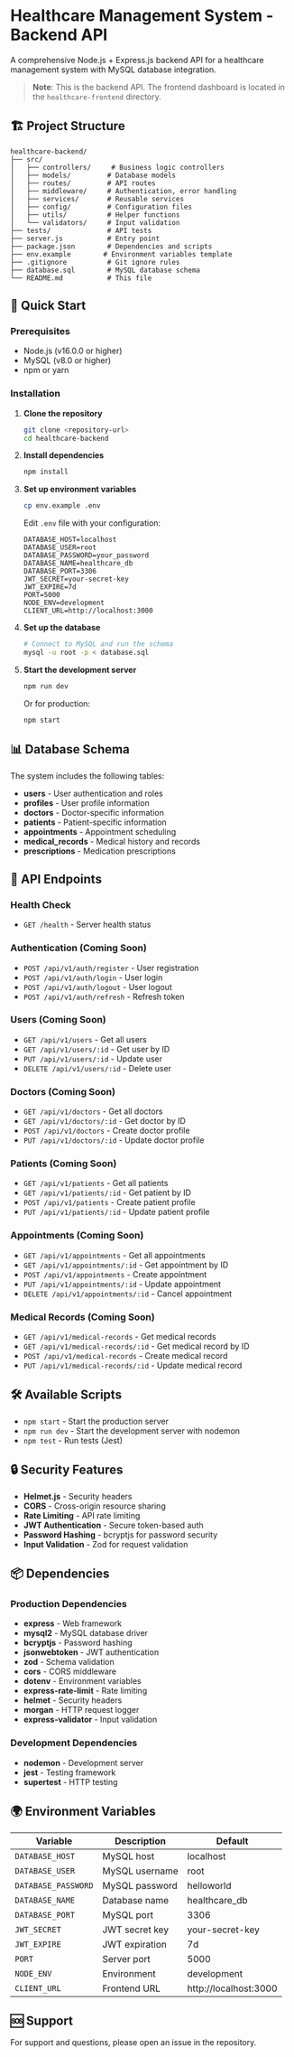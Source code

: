 # Healthcare Management System - Backend API

A comprehensive Node.js + Express.js backend API for a healthcare management system with MySQL database integration.

> **Note**: This is the backend API. The frontend dashboard is located in the `healthcare-frontend` directory.

## 🏗️ Project Structure

```
healthcare-backend/
├── src/
│   ├── controllers/     # Business logic controllers
│   ├── models/         # Database models
│   ├── routes/         # API routes
│   ├── middleware/     # Authentication, error handling
│   ├── services/       # Reusable services
│   ├── config/         # Configuration files
│   ├── utils/          # Helper functions
│   └── validators/     # Input validation
├── tests/              # API tests
├── server.js           # Entry point
├── package.json        # Dependencies and scripts
├── env.example        # Environment variables template
├── .gitignore          # Git ignore rules
├── database.sql        # MySQL database schema
└── README.md           # This file
```

## 🚀 Quick Start

### Prerequisites

- Node.js (v16.0.0 or higher)
- MySQL (v8.0 or higher)
- npm or yarn

### Installation

1. **Clone the repository**
   ```bash
   git clone <repository-url>
   cd healthcare-backend
   ```

2. **Install dependencies**
   ```bash
   npm install
   ```

3. **Set up environment variables**
   ```bash
   cp env.example .env
   ```
   
   Edit `.env` file with your configuration:
   ```env
   DATABASE_HOST=localhost
   DATABASE_USER=root
   DATABASE_PASSWORD=your_password
   DATABASE_NAME=healthcare_db
   DATABASE_PORT=3306
   JWT_SECRET=your-secret-key
   JWT_EXPIRE=7d
   PORT=5000
   NODE_ENV=development
   CLIENT_URL=http://localhost:3000
   ```

4. **Set up the database**
   ```bash
   # Connect to MySQL and run the schema
   mysql -u root -p < database.sql
   ```

5. **Start the development server**
   ```bash
   npm run dev
   ```

   Or for production:
   ```bash
   npm start
   ```

## 📊 Database Schema

The system includes the following tables:

- **users** - User authentication and roles
- **profiles** - User profile information
- **doctors** - Doctor-specific information
- **patients** - Patient-specific information
- **appointments** - Appointment scheduling
- **medical_records** - Medical history and records
- **prescriptions** - Medication prescriptions

## 🔧 API Endpoints

### Health Check
- `GET /health` - Server health status

### Authentication (Coming Soon)
- `POST /api/v1/auth/register` - User registration
- `POST /api/v1/auth/login` - User login
- `POST /api/v1/auth/logout` - User logout
- `POST /api/v1/auth/refresh` - Refresh token

### Users (Coming Soon)
- `GET /api/v1/users` - Get all users
- `GET /api/v1/users/:id` - Get user by ID
- `PUT /api/v1/users/:id` - Update user
- `DELETE /api/v1/users/:id` - Delete user

### Doctors (Coming Soon)
- `GET /api/v1/doctors` - Get all doctors
- `GET /api/v1/doctors/:id` - Get doctor by ID
- `POST /api/v1/doctors` - Create doctor profile
- `PUT /api/v1/doctors/:id` - Update doctor profile

### Patients (Coming Soon)
- `GET /api/v1/patients` - Get all patients
- `GET /api/v1/patients/:id` - Get patient by ID
- `POST /api/v1/patients` - Create patient profile
- `PUT /api/v1/patients/:id` - Update patient profile

### Appointments (Coming Soon)
- `GET /api/v1/appointments` - Get all appointments
- `GET /api/v1/appointments/:id` - Get appointment by ID
- `POST /api/v1/appointments` - Create appointment
- `PUT /api/v1/appointments/:id` - Update appointment
- `DELETE /api/v1/appointments/:id` - Cancel appointment

### Medical Records (Coming Soon)
- `GET /api/v1/medical-records` - Get medical records
- `GET /api/v1/medical-records/:id` - Get medical record by ID
- `POST /api/v1/medical-records` - Create medical record
- `PUT /api/v1/medical-records/:id` - Update medical record

## 🛠️ Available Scripts

- `npm start` - Start the production server
- `npm run dev` - Start the development server with nodemon
- `npm test` - Run tests (Jest)

## 🔒 Security Features

- **Helmet.js** - Security headers
- **CORS** - Cross-origin resource sharing
- **Rate Limiting** - API rate limiting
- **JWT Authentication** - Secure token-based auth
- **Password Hashing** - bcryptjs for password security
- **Input Validation** - Zod for request validation

## 📦 Dependencies

### Production Dependencies
- **express** - Web framework
- **mysql2** - MySQL database driver
- **bcryptjs** - Password hashing
- **jsonwebtoken** - JWT authentication
- **zod** - Schema validation
- **cors** - CORS middleware
- **dotenv** - Environment variables
- **express-rate-limit** - Rate limiting
- **helmet** - Security headers
- **morgan** - HTTP request logger
- **express-validator** - Input validation

### Development Dependencies
- **nodemon** - Development server
- **jest** - Testing framework
- **supertest** - HTTP testing

## 🌍 Environment Variables

| Variable | Description | Default |
|----------|-------------|---------|
| `DATABASE_HOST` | MySQL host | localhost |
| `DATABASE_USER` | MySQL username | root |
| `DATABASE_PASSWORD` | MySQL password | helloworld |
| `DATABASE_NAME` | Database name | healthcare_db |
| `DATABASE_PORT` | MySQL port | 3306 |
| `JWT_SECRET` | JWT secret key | your-secret-key |
| `JWT_EXPIRE` | JWT expiration | 7d |
| `PORT` | Server port | 5000 |
| `NODE_ENV` | Environment | development |
| `CLIENT_URL` | Frontend URL | http://localhost:3000 |


## 🆘 Support

For support and questions, please open an issue in the repository.
